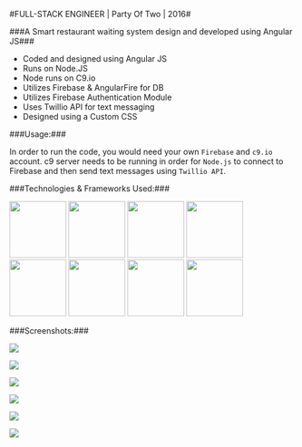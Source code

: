 #FULL-STACK ENGINEER | Party Of Two | 2016#

###A Smart restaurant waiting system design and developed using Angular JS###


* Coded and designed using Angular JS
* Runs on Node.JS
* Node runs on C9.io
* Utilizes Firebase & AngularFire for DB
* Utilizes Firebase Authentication Module
* Uses Twillio API for text messaging
* Designed using a Custom CSS

###Usage:###

In order to run the code, you would need your own `Firebase` and `c9.io` account. c9 server needs to be running in order for `Node.js` to connect to Firebase and then send text messages using `Twillio API`.

###Technologies & Frameworks Used:###

<img src="http://timurcatakli.github.io/assets/images/projects/logo-angular.png" width="100px">
<img src="http://timurcatakli.github.io/assets/images/projects/logo-firebase.png" width="100px">
<img src="http://timurcatakli.github.io/assets/images/projects/logo-node.png" width="100px">
<img src="http://timurcatakli.github.io/assets/images/projects/logo-npm.png" width="100px">
<img src="http://timurcatakli.github.io/assets/images/projects/logo-css3.png" width="100px">
<img src="http://timurcatakli.github.io/assets/images/projects/logo-html5.png" width="100px">
<img src="http://timurcatakli.github.io/assets/images/projects/logo-javascript.png" width="100px">
<img src="http://timurcatakli.github.io/assets/images/projects/logo-json-api.png" width="100px">

###Screenshots:###

<a href="http://timurcatakli.github.io/projects/party_of_two.html"><img src="http://timurcatakli.github.io/assets/images/projects/screenshots/party_of_two01.png" /></a></div>

<a href="http://timurcatakli.github.io/projects/party_of_two.html"><img src="http://timurcatakli.github.io/assets/images/projects/screenshots/party_of_two02.png" /></a></div>

<a href="http://timurcatakli.github.io/projects/party_of_two.html"><img src="http://timurcatakli.github.io/assets/images/projects/screenshots/party_of_two03.png" /></a></div>

<a href="http://timurcatakli.github.io/projects/party_of_two.html"><img src="http://timurcatakli.github.io/assets/images/projects/screenshots/party_of_two04.png" /></a></div>

<a href="http://timurcatakli.github.io/projects/party_of_two.html"><img src="http://timurcatakli.github.io/assets/images/projects/screenshots/party_of_two05.png" /></a></div>

<a href="http://timurcatakli.github.io/projects/party_of_two.html"><img src="http://timurcatakli.github.io/assets/images/projects/screenshots/party_of_two06.png" /></a></div>

